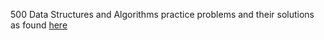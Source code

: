 500 Data Structures and Algorithms practice problems and their solutions as found [here](https://techiedelight.quora.com/500-Data-Structures-and-Algorithms-practice-problems-and-their-solutions)